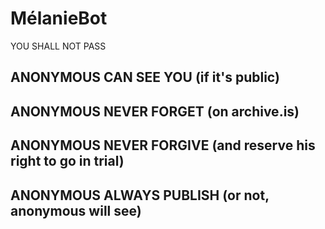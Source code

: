 # MélanieBot
YOU SHALL NOT PASS

## ANONYMOUS CAN SEE YOU (if it's public)
## ANONYMOUS NEVER FORGET (on archive.is)
## ANONYMOUS NEVER FORGIVE (and reserve his right to go in trial)
## ANONYMOUS ALWAYS PUBLISH (or not, anonymous will see)
